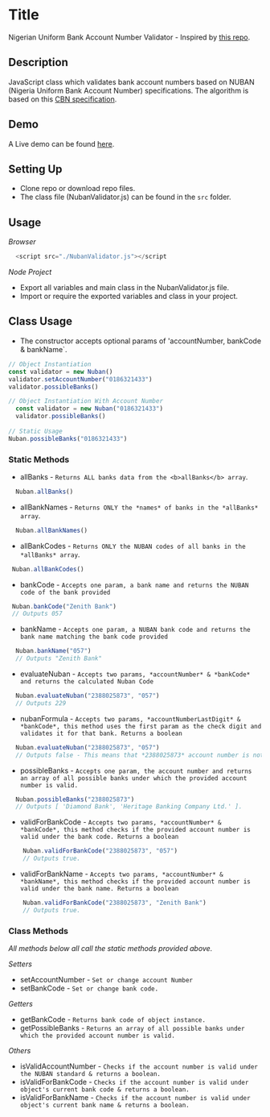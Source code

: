 # Title
Nigerian Uniform Bank Account Number Validator - Inspired by <a href="https://github.com/Zifah/Nigeria-Bank-Account-NUBAN-Algorithm">this repo</a>. 

## Description
JavaScript class which validates bank account numbers based on NUBAN (Nigeria Uniform Bank Account Number) specifications. The algorithm is based on this <a href="https://www.cbn.gov.ng/OUT/2011/CIRCULARS/BSPD/NUBAN%20PROPOSALS%20V%200%204-%2003%2009%202010.PDF">CBN specification</a>.

## Demo
A Live demo can be found [here](https://nuban-validator.netlify.app/).

## Setting Up
  - Clone repo or download repo files.
  - The class file (NubanValidator.js) can be found in the `src` folder.

## Usage

_Browser_

```js
  <script src="./NubanValidator.js"></script
```

_Node Project_

  - Export all variables and main class in the NubanValidator.js file.
  - Import or require the exported variables and class in your project.

## Class Usage
  - The constructor accepts optional params of 'accountNumber, bankCode & bankName`.

```js
// Object Instantiation
const validator = new Nuban()
validator.setAccountNumber("0186321433")
validator.possibleBanks()

// Object Instantiation With Account Number
  const validator = new Nuban("0186321433")
  validator.possibleBanks()
 
// Static Usage 
Nuban.possibleBanks("0186321433")
```

### Static Methods

  - allBanks - `Returns ALL banks data from the <b>allBanks</b> array`.
  ```js
    Nuban.allBanks()
  ```
  - allBankNames - `Returns ONLY the *names* of banks in the *allBanks* array`.
  ```js
    Nuban.allBankNames()
  ```
  - allBankCodes - `Returns ONLY the NUBAN codes of all banks in the *allBanks* array`.
   ```js
    Nuban.allBankCodes()
  ```
  - bankCode - `Accepts one param, a bank name and returns the NUBAN code of the bank provided`
   ```js
    Nuban.bankCode("Zenith Bank")
    // Outputs 057
  ```
  - bankName - `Accepts one param, a NUBAN bank code and returns the bank name matching the bank code provided`
  ```js
    Nuban.bankName("057")
    // Outputs "Zenith Bank"
  ```
  - evaluateNuban - `Accepts two params, *accountNumber* & *bankCode* and returns the calculated Nuban Code`
  ```js
    Nuban.evaluateNuban("2388025873", "057")
    // Outputs 229
  ```
  - nubanFormula - `Accepts two params, *accountNumberLastDigit* & *bankCode*, this method uses the first param as the check digit and validates it for that bank. Returns a boolean`
  ```js
    Nuban.evaluateNuban("2388025873", "057")
    // Outputs false - This means that *2388025873* account number is not valid for the bank code *057 - (Zenith Bank).*
  ```
  - possibleBanks - `Accepts one param, the account number and returns an array of all possible banks under which the provided account number is valid.`
  ```js
    Nuban.possibleBanks("2388025873")
    // Outputs [ 'Diamond Bank', 'Heritage Banking Company Ltd.' ].
  ```
  - validForBankCode - `Accepts two params, *accountNumber* & *bankCode*, this method checks if the provided account number is valid under the bank code. Returns a boolean`
```js
    Nuban.validForBankCode("2388025873", "057")
    // Outputs true.
  ```
  - validForBankName - `Accepts two params, *accountNumber* & *bankName*, this method checks if the provided account number is valid under the bank name. Returns a boolean`
```js
    Nuban.validForBankCode("2388025873", "Zenith Bank")
    // Outputs true.
  ```
  
 ### Class Methods
  *All methods below all call the static methods provided above.*
  
  _Setters_
  - setAccountNumber - `Set or change account Number`
  - setBankCode - `Set or change bank code.`

  _Getters_
  - getBankCode - `Returns bank code of object instance.`
  - getPossibleBanks - `Returns an array of all possible banks under which the provided account number is valid.`
  
  _Others_
  - isValidAccountNumber - `Checks if the account number is valid under the NUBAN standard & returns a boolean.`
  - isValidForBankCode - `Checks if the account number is valid under object's current bank code & returns a boolean.`
  - isValidForBankName - `Checks if the account number is valid under object's current bank name & returns a boolean.`
  
